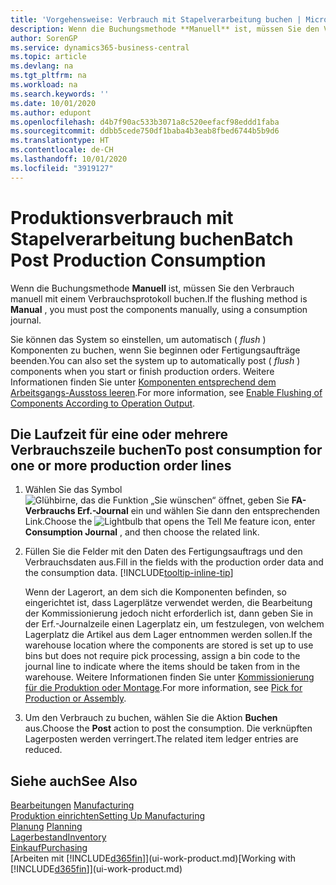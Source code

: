 ```yaml
---
title: 'Vorgehensweise: Verbrauch mit Stapelverarbeitung buchen | Microsoft Docs'
description: Wenn die Buchungsmethode **Manuell** ist, müssen Sie den Verbrauch manuell mit einem Verbrauchsprotokoll buchen.
author: SorenGP
ms.service: dynamics365-business-central
ms.topic: article
ms.devlang: na
ms.tgt_pltfrm: na
ms.workload: na
ms.search.keywords: ''
ms.date: 10/01/2020
ms.author: edupont
ms.openlocfilehash: d4b7f90ac533b3071a8c520eefacf98eddd1faba
ms.sourcegitcommit: ddbb5cede750df1baba4b3eab8fbed6744b5b9d6
ms.translationtype: HT
ms.contentlocale: de-CH
ms.lasthandoff: 10/01/2020
ms.locfileid: "3919127"
---
```

# <a name="batch-post-production-consumption"></a><span data-ttu-id="5f167-103">Produktionsverbrauch mit Stapelverarbeitung buchen</span><span class="sxs-lookup"><span data-stu-id="5f167-103">Batch Post Production Consumption</span></span>
<span data-ttu-id="5f167-104">Wenn die Buchungsmethode **Manuell** ist, müssen Sie den Verbrauch manuell mit einem Verbrauchsprotokoll buchen.</span><span class="sxs-lookup"><span data-stu-id="5f167-104">If the flushing method is **Manual** , you must post the components manually, using a consumption journal.</span></span>

<span data-ttu-id="5f167-105">Sie können das System so einstellen, um automatisch ( *flush* ) Komponenten zu buchen, wenn Sie beginnen oder Fertigungsaufträge beenden.</span><span class="sxs-lookup"><span data-stu-id="5f167-105">You can also set the system up to automatically post ( *flush* ) components when you start or finish production orders.</span></span> <span data-ttu-id="5f167-106">Weitere Informationen finden Sie unter [Komponenten entsprechend dem Arbeitsgangs-Ausstoss leeren](production-how-to-flush-components-according-to-operation-output.md).</span><span class="sxs-lookup"><span data-stu-id="5f167-106">For more information, see [Enable Flushing of Components According to Operation Output](production-how-to-flush-components-according-to-operation-output.md).</span></span>

## <a name="to-post-consumption-for-one-or-more-production-order-lines"></a><span data-ttu-id="5f167-107">Die Laufzeit für eine oder mehrere Verbrauchszeile buchen</span><span class="sxs-lookup"><span data-stu-id="5f167-107">To post consumption for one or more production order lines</span></span>  
1.  <span data-ttu-id="5f167-108">Wählen Sie das Symbol ![Glühbirne, das die Funktion „Sie wünschen“ öffnet](media/ui-search/search_small.png "Tell Me-Funktion"), geben Sie **FA-Verbrauchs Erf.-Journal** ein und wählen Sie dann den entsprechenden Link.</span><span class="sxs-lookup"><span data-stu-id="5f167-108">Choose the ![Lightbulb that opens the Tell Me feature](media/ui-search/search_small.png "Tell me what you want to do") icon, enter **Consumption Journal** , and then choose the related link.</span></span>  
2.  <span data-ttu-id="5f167-109">Füllen Sie die Felder mit den Daten des Fertigungsauftrags und den Verbrauchsdaten aus.</span><span class="sxs-lookup"><span data-stu-id="5f167-109">Fill in the fields with the production order data and the consumption data.</span></span> [!INCLUDE[tooltip-inline-tip](includes/tooltip-inline-tip_md.md)]  

    <span data-ttu-id="5f167-110">Wenn der Lagerort, an dem sich die Komponenten befinden, so eingerichtet ist, dass Lagerplätze verwendet werden, die Bearbeitung der Kommissionierung jedoch nicht erforderlich ist, dann geben Sie in der Erf.-Journalzeile einen Lagerplatz ein, um festzulegen, von welchem Lagerplatz die Artikel aus dem Lager entnommen werden sollen.</span><span class="sxs-lookup"><span data-stu-id="5f167-110">If the warehouse location where the components are stored is set up to use bins but does not require pick processing, assign a bin code to the journal line to indicate where the items should be taken from in the warehouse.</span></span> <span data-ttu-id="5f167-111">Weitere Informationen finden Sie unter [Kommissionierung für die Produktion oder Montage](warehouse-how-to-pick-for-production.md).</span><span class="sxs-lookup"><span data-stu-id="5f167-111">For more information, see [Pick for Production or Assembly](warehouse-how-to-pick-for-production.md).</span></span>  
3.  <span data-ttu-id="5f167-112">Um den Verbrauch zu buchen, wählen Sie die Aktion **Buchen** aus.</span><span class="sxs-lookup"><span data-stu-id="5f167-112">Choose the **Post** action to post the consumption.</span></span> <span data-ttu-id="5f167-113">Die verknüpften Lagerposten werden verringert.</span><span class="sxs-lookup"><span data-stu-id="5f167-113">The related item ledger entries are reduced.</span></span>

## <a name="see-also"></a><span data-ttu-id="5f167-114">Siehe auch</span><span class="sxs-lookup"><span data-stu-id="5f167-114">See Also</span></span>  
<span data-ttu-id="5f167-115">[Bearbeitungen](production-manage-manufacturing.md)  </span><span class="sxs-lookup"><span data-stu-id="5f167-115">[Manufacturing](production-manage-manufacturing.md)  </span></span>  
[<span data-ttu-id="5f167-116">Produktion einrichten</span><span class="sxs-lookup"><span data-stu-id="5f167-116">Setting Up Manufacturing</span></span>](production-configure-production-processes.md)  
<span data-ttu-id="5f167-117">[Planung](production-planning.md)    </span><span class="sxs-lookup"><span data-stu-id="5f167-117">[Planning](production-planning.md)    </span></span>  
[<span data-ttu-id="5f167-118">Lagerbestand</span><span class="sxs-lookup"><span data-stu-id="5f167-118">Inventory</span></span>](inventory-manage-inventory.md)  
[<span data-ttu-id="5f167-119">Einkauf</span><span class="sxs-lookup"><span data-stu-id="5f167-119">Purchasing</span></span>](purchasing-manage-purchasing.md)  
<span data-ttu-id="5f167-120">[Arbeiten mit [!INCLUDE[d365fin](includes/d365fin_md.md)]](ui-work-product.md)</span><span class="sxs-lookup"><span data-stu-id="5f167-120">[Working with [!INCLUDE[d365fin](includes/d365fin_md.md)]](ui-work-product.md)</span></span>
